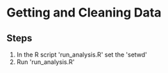 Getting and Cleaning Data
=====================================

Steps
-------------------------------
1. In the R script 'run_analysis.R' set the 'setwd'
2. Run 'run_analysis.R'

